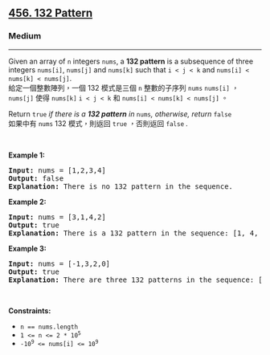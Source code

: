 <h2><a href="https://leetcode.com/problems/132-pattern/">456. 132 Pattern</a></h2><h3>Medium</h3><hr><div><p data-immersive-translate-effect="1" data-immersive_translate_walked="49ced7e9-6485-4d28-8012-77db84b19630">Given an array of <code data-immersive-translate-effect="1" data-immersive_translate_walked="49ced7e9-6485-4d28-8012-77db84b19630">n</code> integers <code data-immersive-translate-effect="1" data-immersive_translate_walked="49ced7e9-6485-4d28-8012-77db84b19630">nums</code>, a <strong data-immersive-translate-effect="1" data-immersive_translate_walked="49ced7e9-6485-4d28-8012-77db84b19630">132 pattern</strong> is a subsequence of three integers <code data-immersive-translate-effect="1" data-immersive_translate_walked="49ced7e9-6485-4d28-8012-77db84b19630">nums[i]</code>, <code data-immersive-translate-effect="1" data-immersive_translate_walked="49ced7e9-6485-4d28-8012-77db84b19630">nums[j]</code> and <code data-immersive-translate-effect="1" data-immersive_translate_walked="49ced7e9-6485-4d28-8012-77db84b19630">nums[k]</code> such that <code data-immersive-translate-effect="1" data-immersive_translate_walked="49ced7e9-6485-4d28-8012-77db84b19630">i &lt; j &lt; k</code> and <code data-immersive-translate-effect="1" data-immersive_translate_walked="49ced7e9-6485-4d28-8012-77db84b19630">nums[i] &lt; nums[k] &lt; nums[j]</code>.<font class="notranslate immersive-translate-target-wrapper" lang="zh-TW" data-immersive-translate-translation-element-mark="1"><br><font class="notranslate immersive-translate-target-translation-theme-none immersive-translate-target-translation-block-wrapper-theme-none immersive-translate-target-translation-block-wrapper" data-immersive-translate-translation-element-mark="1"><font class="notranslate immersive-translate-target-inner immersive-translate-target-translation-theme-none-inner" data-immersive-translate-translation-element-mark="1">給定一個整數陣列，一個 132 模式是三個 <code data-immersive-translate-effect="1" data-immersive_translate_walked="49ced7e9-6485-4d28-8012-77db84b19630">n</code> 整數的子序列 <code data-immersive-translate-effect="1" data-immersive_translate_walked="49ced7e9-6485-4d28-8012-77db84b19630">nums</code> <code data-immersive-translate-effect="1" data-immersive_translate_walked="49ced7e9-6485-4d28-8012-77db84b19630">nums[i]</code> ， <code data-immersive-translate-effect="1" data-immersive_translate_walked="49ced7e9-6485-4d28-8012-77db84b19630">nums[j]</code> 使得 <code data-immersive-translate-effect="1" data-immersive_translate_walked="49ced7e9-6485-4d28-8012-77db84b19630">nums[k]</code> <code data-immersive-translate-effect="1" data-immersive_translate_walked="49ced7e9-6485-4d28-8012-77db84b19630">i &lt; j &lt; k</code> 和 <code data-immersive-translate-effect="1" data-immersive_translate_walked="49ced7e9-6485-4d28-8012-77db84b19630">nums[i] &lt; nums[k] &lt; nums[j]</code> 。</font></font></font></p>

<p data-immersive-translate-effect="1" data-immersive_translate_walked="49ced7e9-6485-4d28-8012-77db84b19630">Return <code data-immersive-translate-effect="1" data-immersive_translate_walked="49ced7e9-6485-4d28-8012-77db84b19630">true</code><em data-immersive-translate-effect="1" data-immersive_translate_walked="49ced7e9-6485-4d28-8012-77db84b19630"> if there is a <strong data-immersive-translate-effect="1" data-immersive_translate_walked="49ced7e9-6485-4d28-8012-77db84b19630">132 pattern</strong> in </em><code data-immersive-translate-effect="1" data-immersive_translate_walked="49ced7e9-6485-4d28-8012-77db84b19630">nums</code><em data-immersive-translate-effect="1" data-immersive_translate_walked="49ced7e9-6485-4d28-8012-77db84b19630">, otherwise, return </em><code data-immersive-translate-effect="1" data-immersive_translate_walked="49ced7e9-6485-4d28-8012-77db84b19630">false</code><font class="notranslate immersive-translate-target-wrapper" lang="zh-TW" data-immersive-translate-translation-element-mark="1"><br><font class="notranslate immersive-translate-target-translation-theme-none immersive-translate-target-translation-block-wrapper-theme-none immersive-translate-target-translation-block-wrapper" data-immersive-translate-translation-element-mark="1"><font class="notranslate immersive-translate-target-inner immersive-translate-target-translation-theme-none-inner" data-immersive-translate-translation-element-mark="1">如果中有 <code data-immersive-translate-effect="1" data-immersive_translate_walked="49ced7e9-6485-4d28-8012-77db84b19630">nums</code> 132 模式，則返回 <code data-immersive-translate-effect="1" data-immersive_translate_walked="49ced7e9-6485-4d28-8012-77db84b19630">true</code> ，否則返回 <code data-immersive-translate-effect="1" data-immersive_translate_walked="49ced7e9-6485-4d28-8012-77db84b19630">false</code> </font></font></font><em>.</em></p>

<p>&nbsp;</p>
<p><strong class="example">Example 1:</strong></p>

<pre><strong>Input:</strong> nums = [1,2,3,4]
<strong>Output:</strong> false
<strong>Explanation:</strong> There is no 132 pattern in the sequence.
</pre>

<p><strong class="example">Example 2:</strong></p>

<pre><strong>Input:</strong> nums = [3,1,4,2]
<strong>Output:</strong> true
<strong>Explanation:</strong> There is a 132 pattern in the sequence: [1, 4, 2].
</pre>

<p><strong class="example">Example 3:</strong></p>

<pre><strong>Input:</strong> nums = [-1,3,2,0]
<strong>Output:</strong> true
<strong>Explanation:</strong> There are three 132 patterns in the sequence: [-1, 3, 2], [-1, 3, 0] and [-1, 2, 0].
</pre>

<p>&nbsp;</p>
<p><strong>Constraints:</strong></p>

<ul>
	<li><code>n == nums.length</code></li>
	<li><code>1 &lt;= n &lt;= 2 * 10<sup>5</sup></code></li>
	<li><code>-10<sup>9</sup> &lt;= nums[i] &lt;= 10<sup>9</sup></code></li>
</ul>
</div>